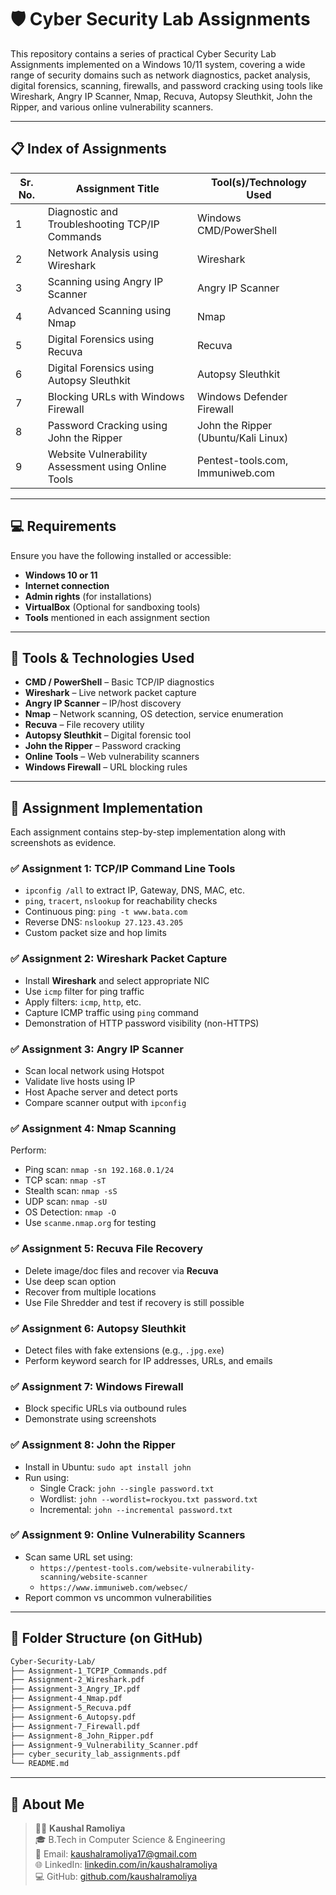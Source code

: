 # 🛡️ Cyber Security Lab Assignments

This repository contains a series of practical Cyber Security Lab Assignments implemented on a Windows 10/11 system, covering a wide range of security domains such as network diagnostics, packet analysis, digital forensics, scanning, firewalls, and password cracking using tools like Wireshark, Angry IP Scanner, Nmap, Recuva, Autopsy Sleuthkit, John the Ripper, and various online vulnerability scanners.

---

## 📋 Index of Assignments

| Sr. No. | Assignment Title                          | Tool(s)/Technology Used                   |
|---------|-------------------------------------------|-------------------------------------------|
| 1       | Diagnostic and Troubleshooting TCP/IP Commands | Windows CMD/PowerShell                    |
| 2       | Network Analysis using Wireshark          | Wireshark                                 |
| 3       | Scanning using Angry IP Scanner           | Angry IP Scanner                          |
| 4       | Advanced Scanning using Nmap              | Nmap                                      |
| 5       | Digital Forensics using Recuva            | Recuva                                    |
| 6       | Digital Forensics using Autopsy Sleuthkit | Autopsy Sleuthkit                         |
| 7       | Blocking URLs with Windows Firewall       | Windows Defender Firewall                 |
| 8       | Password Cracking using John the Ripper   | John the Ripper (Ubuntu/Kali Linux)       |
| 9       | Website Vulnerability Assessment using Online Tools | Pentest-tools.com, Immuniweb.com          |

---

## 💻 Requirements

Ensure you have the following installed or accessible:

* **Windows 10 or 11**
* **Internet connection**
* **Admin rights** (for installations)
* **VirtualBox** (Optional for sandboxing tools)
* **Tools** mentioned in each assignment section

---

## 🔧 Tools & Technologies Used

* **CMD / PowerShell** – Basic TCP/IP diagnostics
* **Wireshark** – Live network packet capture
* **Angry IP Scanner** – IP/host discovery
* **Nmap** – Network scanning, OS detection, service enumeration
* **Recuva** – File recovery utility
* **Autopsy Sleuthkit** – Digital forensic tool
* **John the Ripper** – Password cracking
* **Online Tools** – Web vulnerability scanners
* **Windows Firewall** – URL blocking rules

---

## 🚀 Assignment Implementation

Each assignment contains step-by-step implementation along with screenshots as evidence.

### ✅ Assignment 1: TCP/IP Command Line Tools

* `ipconfig /all` to extract IP, Gateway, DNS, MAC, etc.
* `ping`, `tracert`, `nslookup` for reachability checks
* Continuous ping: `ping -t www.bata.com`
* Reverse DNS: `nslookup 27.123.43.205`
* Custom packet size and hop limits

### ✅ Assignment 2: Wireshark Packet Capture

* Install **Wireshark** and select appropriate NIC
* Use `icmp` filter for ping traffic
* Apply filters: `icmp`, `http`, etc.
* Capture ICMP traffic using `ping` command
* Demonstration of HTTP password visibility (non-HTTPS)

### ✅ Assignment 3: Angry IP Scanner

* Scan local network using Hotspot
* Validate live hosts using IP
* Host Apache server and detect ports
* Compare scanner output with `ipconfig`

### ✅ Assignment 4: Nmap Scanning

Perform:

* Ping scan: `nmap -sn 192.168.0.1/24`
* TCP scan: `nmap -sT`
* Stealth scan: `nmap -sS`
* UDP scan: `nmap -sU`
* OS Detection: `nmap -O`
* Use `scanme.nmap.org` for testing

### ✅ Assignment 5: Recuva File Recovery

* Delete image/doc files and recover via **Recuva**
* Use deep scan option
* Recover from multiple locations
* Use File Shredder and test if recovery is still possible

### ✅ Assignment 6: Autopsy Sleuthkit

* Detect files with fake extensions (e.g., `.jpg.exe`)
* Perform keyword search for IP addresses, URLs, and emails

### ✅ Assignment 7: Windows Firewall

* Block specific URLs via outbound rules
* Demonstrate using screenshots

### ✅ Assignment 8: John the Ripper

* Install in Ubuntu: `sudo apt install john`
* Run using:
    * Single Crack: `john --single password.txt`
    * Wordlist: `john --wordlist=rockyou.txt password.txt`
    * Incremental: `john --incremental password.txt`

### ✅ Assignment 9: Online Vulnerability Scanners

* Scan same URL set using:
    * `https://pentest-tools.com/website-vulnerability-scanning/website-scanner`
    * `https://www.immuniweb.com/websec/`
* Report common vs uncommon vulnerabilities

---

## 📁 Folder Structure (on GitHub)

```bash
Cyber-Security-Lab/
├── Assignment-1_TCPIP_Commands.pdf
├── Assignment-2_Wireshark.pdf
├── Assignment-3_Angry_IP.pdf
├── Assignment-4_Nmap.pdf
├── Assignment-5_Recuva.pdf
├── Assignment-6_Autopsy.pdf
├── Assignment-7_Firewall.pdf
├── Assignment-8_John_Ripper.pdf
├── Assignment-9_Vulnerability_Scanner.pdf
├── cyber_security_lab_assignments.pdf
└── README.md
```

---

## 🙋 About Me

> 👨‍💻 **Kaushal Ramoliya**  
> 🎓 B.Tech in Computer Science & Engineering  
> 📧 Email: [kaushalramoliya17@gmail.com](mailto:kaushalramoliya17@gmail.com)  
> 🌐 LinkedIn: [linkedin.com/in/kaushalramoliya](https://www.linkedin.com/in/kaushalramoliya)  
> 💻 GitHub: [github.com/kaushalramoliya](https://github.com/Kaushalramoliya)
